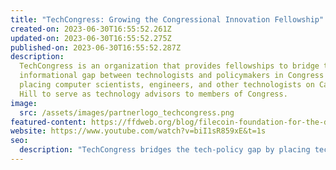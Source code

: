 ```yaml
---
title: "TechCongress: Growing the Congressional Innovation Fellowship"
created-on: 2023-06-30T16:55:52.261Z
updated-on: 2023-06-30T16:55:52.275Z
published-on: 2023-06-30T16:55:52.287Z
description:
  TechCongress is an organization that provides fellowships to bridge the
  informational gap between technologists and policymakers in Congress by
  placing computer scientists, engineers, and other technologists on Capitol
  Hill to serve as technology advisors to members of Congress.
image:
  src: /assets/images/partnerlogo_techcongress.png
featured-content: https://ffdweb.org/blog/filecoin-foundation-for-the-decentralized-web-and-techcongress-will-work-together-to-place-more-technologists-on-capitol-hill/
website: https://www.youtube.com/watch?v=biI1sR859xE&t=1s
seo:
  description: "TechCongress bridges the tech-policy gap by placing technologists as advisors to Congress, helping legislators make informed decisions on technology policy issues."
---
```

